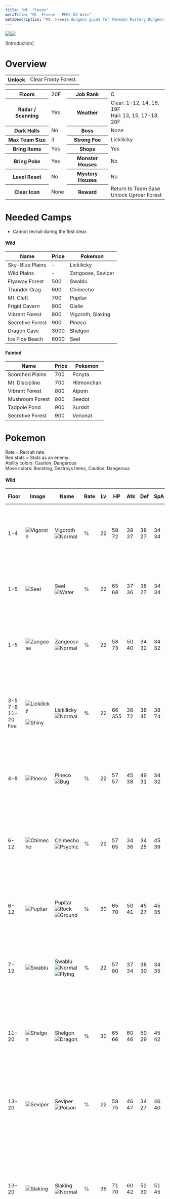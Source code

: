 ```yaml
---
title: "Mt. Freeze"
metaTitle: "Mt. Freeze - PMD1 DX Wiki"
metaDescription: "Mt. Freeze dungeon guide for Pokemon Mystery Dungeon: Rescue Team DX."
---
```


<div class="pageTopImage dungeonPageTopImage2">
  <img src="../images/areas/mt_freeze.jpg"/><img src="../images/areas/mt_freeze_2.jpg"/>
</div>

[Introduction]

# Overview

<table class="dungeonOverview">
  <tr>
    <th>Unlock</th>
    <td class="highlightYellow">Clear Frosty Forest.</td>
  </tr>
</table>

<table class="dungeonTable">
  <tr>
    <th>Floors</th>
    <td>20F</td>
    <th>Job Rank</th>
    <td>C</td>
  </tr>
  <tr>
    <th>Radar / Scanning</th>
    <td>Yes</td>
    <th>Weather</th>
    <td>Clear: 1-12, 14, 16, 19F<br/>Hail: 13, 15, 17-18, 20F</td>
  </tr>
  <tr>
    <th>Dark Halls</th>
    <td>No</td>
    <th>Boss</th>
    <td>None</td>
  </tr>
  <tr>
    <th>Max Team Size</th>
    <td>3</td>
    <th>Strong Foe</th>
    <td>Lickilicky</td>
  </tr>
  <tr>
    <th>Bring Items</th>
    <td>Yes</td>
    <th>Shops</th>
    <td>Yes</td>
  </tr>
  <tr>
    <th>Bring Poke</th>
    <td>Yes</td>
    <th>Monster Houses</th>
    <td>No</td>
  </tr>
  <tr>
    <th>Level Reset</th>
    <td>No</td>
    <th>Mystery Houses</th>
    <td>No</td>
  </tr>
  <tr>
    <th>Clear Icon</th>
    <td>None</td>
    <th>Reward</th>
    <td>Return to Team Base<br/>Unlock Uproar Forest</td>
  </tr>
</table>

# Needed Camps

- Cannot recruit during the first clear.

#### Wild

|Name|Price|Pokemon|
|-|-|-|
|Sky-Blue Plains|-|Lickilicky|
|Wild Plains|-|Zangoose, Seviper|
|Flyaway Forest|500|Swablu|
|Thunder Crag|600|Chimecho|
|Mt. Cleft|700|Pupitar|
|Frigid Cavern|800|Glalie|
|Vibrant Forest|800|Vigoroth, Slaking|
|Secretive Forest|900|Pineco|
|Dragon Cave|3000|Shelgon|
|Ice Floe Beach|6000|Seel|

#### Fainted

|Name|Price|Pokemon|
|-|-|-|
|Scorched Plains|700|Ponyta|
|Mt. Discipline|700|Hitmonchan|
|Vibrant Forest|800|Aipom|
|Mushroom Forest|800|Seedot|
|Tadpole Pond|900|Surskit|
|Secretive Forest|900|Venonat|

# Pokemon

Rate = Recruit rate.<br/>Red stats = Stats as an enemy.<br/>Ability colors: <span class="highlightYellow">Caution</span>, <span class="highlightOrange">Dangerous</span><br/>Move colors: <span class="boost">Boosting</span>, <span class="item">Destroys Items</span>, <span class="caution">Caution</span>, <span class="extreme">Dangerous</span>

#### Wild

|Floor|Image|Name|Rate|Lv|HP|Atk|Def|SpA|SpD|Spe|Exp|Ability + Moves|
|-|-|-|-|-|-|-|-|-|-|-|-|-|
|1-4|![Vigoroth](../images/pokemon/288.png)|Vigoroth<br/>![Normal](../images/type/normal.gif)|%|22|58<br/><span class="redText">72</span>|38<br/><span class="redText">37</span>|38<br/><span class="redText">27</span>|34<br/><span class="redText">34</span>|30<br/><span class="redText">28</span>|40|42|Vital Spirit<br/>Reversal / Scratch / Focus Energy /<br/>Encore / Uproar / Fury Swipes / Endure|
|1-5|![Seel](../images/pokemon/086.png)|Seel<br/>![Water](../images/type/water.gif)|%|22|65<br/><span class="redText">68</span>|37<br/><span class="redText">36</span>|38<br/><span class="redText">27</span>|34<br/><span class="redText">34</span>|38<br/><span class="redText">27</span>|38|41|Thick Fat or Hydration<br/>Headbutt / Growl / Water Sport / Rest /<br/>Icy Wind / Encore / Ice Shard|
|1-5|![Zangoose](../images/pokemon/335.png)|Zangoose<br/>![Normal](../images/type/normal.gif)|%|22|58<br/><span class="redText">73</span>|50<br/><span class="redText">40</span>|34<br/><span class="redText">32</span>|34<br/><span class="redText">32</span>|34<br/><span class="redText">30</span>|41|43|Immunity<br/>Scratch / Leer / Quick Attack / Slash /<br/>Fury Cutter / Pursuit / Hone Claws /<br/>Revenge|
|3-5<br/>7-8<br/>11-20<br/><span class="highlightOrange">Foe</span>|![Lickilicky](../images/pokemon/463.png)<br/><br/>![Shiny](../images/shiny/463.png)|Lickilicky<br/>![Normal](../images/type/normal.gif)|%|22|66<br/><span class="redText">355</span>|38<br/><span class="redText">72</span>|38<br/><span class="redText">45</span>|38<br/><span class="redText">74</span>|38<br/><span class="redText">45</span>|35|550|Own Tempo or Oblivious<br/>Lick / Wring Out / Power Whip / Wrap /<br/>Supersonic / Defense Curl / Stomp /<br/>Knock Off<br/><span class="orangeText">※ Friend Bow required to recruit.</span>|
|4-8|![Pineco](../images/pokemon/204.png)|Pineco<br/>![Bug](../images/type/bug.gif)|%|22|57<br/><span class="redText">57</span>|45<br/><span class="redText">38</span>|49<br/><span class="redText">31</span>|34<br/><span class="redText">32</span>|34<br/><span class="redText">29</span>|32|44|Sturdy<br/>Tackle / Protect / Bide / Bug Bite /<br/>Take Down / Rapid Spin / Self-Destruct|
|6-12|![Chimecho](../images/pokemon/358.png)|Chimecho<br/>![Psychic](../images/type/psychic.gif)|%|22|57<br/><span class="redText">65</span>|34<br/><span class="redText">36</span>|34<br/><span class="redText">25</span>|45<br/><span class="redText">39</span>|34<br/><span class="redText">26</span>|38|35|Levitate<br/>Healing Wish / Synchronoise / Wrap /<br/>Growl / Astonish / Confusion / Yawn /<br/>Psywave / Take Down / Extrasensory|
|6-12|![Pupitar](../images/pokemon/247.png)|Pupitar<br/>![Rock](../images/type/rock.gif) ![Ground](../images/type/ground.gif)|%|30|65<br/><span class="redText">70</span>|50<br/><span class="redText">41</span>|45<br/><span class="redText">27</span>|45<br/><span class="redText">35</span>|45<br/><span class="redText">28</span>|47|40|Shed Skin<br/>Bite / Leer / Sandstorm / Screech /<br/>Chip Away / Rock Slide / Scary Face /<br/>Thrash|
|7-12|![Swablu](../images/pokemon/333.png)|Swablu<br/>![Normal](../images/type/normal.gif) ![Flying](../images/type/flying.gif)|%|22|57<br/><span class="redText">80</span>|37<br/><span class="redText">34</span>|38<br/><span class="redText">30</span>|34<br/><span class="redText">35</span>|38<br/><span class="redText">29</span>|38|50|Natural Cure<br/>Peck / Growl / Astonish / Sing / Mist /<br/>Fury Attack / Safeguard / Round /<br/>Disarming Voice / Natural Gift|
|11-20|![Shelgon](../images/pokemon/372.png)|Shelgon<br/>![Dragon](../images/type/dragon.gif)|%|30|65<br/><span class="redText">66</span>|60<br/><span class="redText">46</span>|50<br/><span class="redText">29</span>|45<br/><span class="redText">42</span>|40<br/><span class="redText">27</span>|47|52|Rock Head<br/>Rage / Ember / Leer / Bite / Protect /<br/>Dragon Breath / Headbutt / Crunch /<br/>Focus Energy / Dragon Claw|
|13-20|![Seviper](../images/pokemon/336.png)|Seviper<br/>![Poison](../images/type/poison.gif)|%|22|58<br/><span class="redText">75</span>|46<br/><span class="redText">47</span>|34<br/><span class="redText">27</span>|46<br/><span class="redText">40</span>|34<br/><span class="redText">28</span>|38|55|Shed Skin<br/>Wrap / Swagger / Bite / Poison Tail /<br/>Lick / Feint / Screech / Poison Fang /<br/>Glare / Venoshock|
|13-20|![Slaking](../images/pokemon/289.png)|Slaking<br/>![Normal](../images/type/normal.gif)|%|36|71<br/><span class="redText">70</span>|60<br/><span class="redText">42</span>|52<br/><span class="redText">30</span>|51<br/><span class="redText">45</span>|42<br/><span class="redText">25</span>|59|51|Truant<br/>Swagger / Hammer Arm / Counter /<br/>Fling / Scratch / Yawn / Encore /<br/>Slack Off / Feint Attack / Amnesia /<br/>Covet / Chip Away / Punishment<br/><span class="orangeText">※ Spawns sleeping.</span>|
|16-20|![Glalie](../images/pokemon/362.png)|Glalie<br/>![Ice](../images/type/ice.gif)|%|42|74<br/><span class="redText">69</span>|59<br/><span class="redText">45</span>|54<br/><span class="redText">28</span>|59<br/><span class="redText">44</span>|49<br/><span class="redText">25</span>|74|59|Inner Focus or Ice Body<br/>Powder Snow / Leer / Double Team /<br/>Sheer Cold / Ice Shard / Freeze-Dry /<br/>Bite / Ice Fang / Headbutt / Protect /<br/>Icy Wind / Forst Breath / Crunch<br/><span class="orangeText">※ Can Mega Evolve.</span>|

#### Fainted

|Image|Name|Lv|HP|Atk|Def|SpA|SpD|Spe|
|-|-|-|-|-|-|-|-|-|
|![Venonat](../images/pokemon/048.png)|Venonat<br/>![Bug](../images/type/bug.gif) ![Poison](../images/type/poison.gif)|24|60|37|36|40|36|43|
|![Ponyta](../images/pokemon/077.png)|Ponyta<br/>![Fire](../images/type/fire.gif)|24|59|49|37|41|37|46|
|![Hitmonchan](../images/pokemon/107.png)|Hitmonchan<br/>![Fighting](../images/type/fighting.gif)|26|56|56|35|35|52|46|
|![Aipom](../images/pokemon/190.png)|Aipom<br/>![Normal](../images/type/normal.gif)|24|59|49|37|36|36|46|
|![Seedot](../images/pokemon/273.png)|Seedot<br/>![Grass](../images/type/grass.gif)|24|59|40|32|36|32|38|
|![Surskit](../images/pokemon/283.png)|Surskit<br/>![Bug](../images/type/bug.gif) ![Water](../images/type/water.gif)|24|59|36|36|40|36|39|

# Items

#### Floor

|Name|Floors|Rate|
|-|-|-|
|Cover Band|1-13|0.315%|
|Defense Scarf|1-13|0.118%|
|Detect Band|1-13|0.0788%|
|Efficient Bandanna|1-13|0.235%|
|Fickle Specs|1-13|0.0788%|
|Gold Ribbon|1-13|0.0157%|
|Heal Ribbon|1-13|0.0788%|
|Heavy Rotation Specs|1-13|0.0788%|
|Joy Ribbon|1-13|0.0788%|
|Lucky Ribbon|1-13|0.0788%|
|Mach Ribbon|1-13|0.315%|
|Nullify Bandanna|1-13|0.157%|
|Power Band|1-13|0.118%|
|Prosper Ribbon|1-13|0.0788%|
|Special Band|1-13|0.118%|
|Twist Band|1-13|0.0788%|
|Zinc Band|1-13|0.118%|
|Apple|1-13|2.67%|
|Link Box|1-13|4.81%|
|Poke|1-13|48.1%|
|All Dodge Orb|1-13|0.369%|
|All Power-Up Orb|1-13|0.369%|
|Escape Orb|1-13|0.738%|
|Foe-Hold Orb|1-13|0.369%|
|Foe-Seal Orb|1-13|0.369%|
|Nullify Orb|1-13|0.369%|
|Petrify Orb|1-13|0.369%|
|Quick Orb|1-13|0.369%|
|Rollcall Orb|1-13|0.369%|
|Slow Orb|1-13|0.369%|
|Slumber Orb|1-13|0.738%|
|Totter Orb|1-13|0.369%|
|Trawl Orb|1-13|0.185%|
|Max Ether|1-13|6.42%|
|Blast Seed|1-13|2.41%|
|Chesto Berry|1-13|1.2%|
|Oran Berry|1-13|12.0%|
|Sleep Seed|1-13|1.2%|
|Stun Seed|1-13|1.2%|
|Tiny Reviver Seed|1-13|4.22%|
|Totter Seed|1-13|1.2%|
|Training Seed|1-13|0.602%|
|Geo Pebble|1-13|2.67%|
|(Random TM)|1-13|1.07%|
|Confuse Wand|1-13|0.534%|
|Petrify Wand|1-13|0.534%|
|Slow Wand|1-13|0.534%|
|Slumber Wand|1-13|0.267%|
|Stayaway Wand|1-13|0.4%|
|Switcher Wand|1-13|0.134%|
|Tunnel Wand|1-13|0.134%|
|Whirlwind Wand|1-13|0.134%|

#### Shop

|Name|Rate|
|-|-|
|Cover Band|0.00888%|
|Defense Scarf|0.00333%|
|Detect Band|0.00222%|
|Efficient Bandanna|0.00664%|
|Fickle Specs|0.00222%|
|Gold Ribbon|0.000444%|
|Heal Ribbon|0.00222%|
|Heavy Rotation Specs|0.00222%|
|Joy Ribbon|0.00222%|
|Lucky Ribbon|0.00222%|
|Mach Ribbon|0.00888%|
|Nullify Bandanna|0.00444%|
|Power Band|0.00333%|
|Prosper Ribbon|0.00222%|
|Special Band|0.00333%|
|Twist Band|0.00222%|
|Zinc Band|0.00333%|
|Apple|0.181%|
|Link Box|0.109%|
|All Dodge Orb|0.00563%|
|All Power-Up Orb|0.00563%|
|Foe-Hold Orb|0.00563%|
|Foe-Seal Orb|0.00563%|
|Nullify Orb|0.00563%|
|Petrify Orb|0.00563%|
|Quick Orb|0.00563%|
|Revive All Orb|0.0338%|
|Rollcall Orb|0.00563%|
|Slow Orb|0.00563%|
|Slumber Orb|0.00563%|
|Totter Orb|0.00563%|
|Trawl Orb|0.00282%|
|Wigglytuff Orb|0.0225%|
|Max Ether|0.121%|
|Blast Seed|0.118%|
|Cheri Berry|0.118%|
|Chesto Berry|0.118%|
|Oran Berry|97.6%|
|Pecha Berry|0.118%|
|Rawst Berry|0.118%|
|Sleep Seed|0.0589%|
|Stun Seed|0.118%|
|Tiny Reviver Seed|0.825%|
|Totter Seed|0.0589%|
|Training Seed|0.0589%|
|Confuse Wand|0.0121%|
|Petrify Wand|0.0121%|
|Slow Wand|0.0121%|
|Slumber Wand|0.00604%|
|Stayaway Wand|0.00906%|
|Switcher Wand|0.00302%|
|Tunnel Wand|0.00302%|
|Whirlwind Wand|0.00302%|

#### Pretty Box

|Name|Rate|
|-|-|
|Bronze Dojo Ticket|30.8%|
|Oran Berry|11.5%|
|Calcium|0.689%|
|Carbos|0.689%|
|Iron|0.689%|
|Protein|0.689%|
|Rainbow Gummi|34.4%|
|Sitrus Berry|0.689%|
|Zinc|0.689%|
|(Random TM)|19.2%|

#### Deluxe Box

|Name|Rate|
|-|-|
|Gold Dojo Ticket|3.48%|
|Silver Dojo Ticket|13.9%|
|Reviver Seed|6.5%|
|Tiny Reviver Seed|6.5%|
|Calcium|0.934%|
|Carbos|0.934%|
|DX Gummi|23.3%|
|Iron|0.934%|
|Protein|0.934%|
|Rainbow Gummi|23.3%|
|Sitrus Berry|0.934%|
|Zinc|0.934%|
|(Random TM)|17.4%|

# Traps

|Name|
|-|
|Wonder Tile|
|Training Switch|
|Spin Trap|
|Slumber Trap|
|Gust Trap|
|Slow Trap|
|Blast Trap|
|Hunger Trap|
|Warp Trap|
